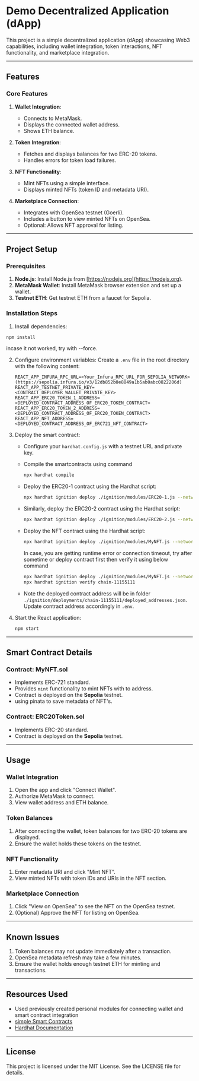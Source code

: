 # Demo Decentralized Application (dApp)

This project is a simple decentralized application (dApp) showcasing Web3 capabilities, including wallet integration, token interactions, NFT functionality, and marketplace integration.

---

## Features

### Core Features
1. **Wallet Integration**:
   - Connects to MetaMask.
   - Displays the connected wallet address.
   - Shows ETH balance.

2. **Token Integration**:
   - Fetches and displays balances for two ERC-20 tokens.
   - Handles errors for token load failures.

3. **NFT Functionality**:
   - Mint NFTs using a simple interface.
   - Displays minted NFTs (token ID and metadata URI).

4. **Marketplace Connection**:
   - Integrates with OpenSea testnet (Goerli).
   - Includes a button to view minted NFTs on OpenSea.
   - Optional: Allows NFT approval for listing.

---

## Project Setup

### Prerequisites
1. **Node.js**: Install Node.js from [https://nodejs.org](https://nodejs.org).
2. **MetaMask Wallet**: Install MetaMask browser extension and set up a wallet.
3. **Testnet ETH**: Get testnet ETH from a faucet for Sepolia.

### Installation Steps
1.  Install dependencies:
   ```bash
   npm install
   ```
   incase it not worked, try with --force.

2. Configure environment variables:
   Create a `.env` file in the root directory with the following content:
   ```env
   REACT_APP_INFURA_RPC_URL=<Your_Infura_RPC_URL_FOR_SEPOLIA_NETWORK>(https://sepolia.infura.io/v3/12db852b0e8849a1b5ab0abc0822206d)
   REACT_APP_TESTNET_PRIVATE_KEY=<CONTRACT_DEPLOYER_WALLET_PRIVATE_KEY>
   REACT_APP_ERC20_TOKEN_1_ADDRESS=<DEPLOYED_CONTRACT_ADDRESS_OF_ERC20_TOKEN_CONTRACT>
   REACT_APP_ERC20_TOKEN_2_ADDRESS=<DEPLOYED_CONTRACT_ADDRESS_OF_ERC20_TOKEN_CONTRACT>
   REACT_APP_NFT_ADDRESS=<DEPLOYED_CONTRACT_ADDRESS_OF_ERC721_NFT_CONTRACT>
   ```

3. Deploy the smart contract:
   - Configure your `hardhat.config.js` with a testnet URL and private key.
   - Compile the smartcontracts using command
     ```bash
     npx hardhat compile
     ```
   - Deploy the ERC20-1 contract using the Hardhat script:
     ```bash
     npx hardhat ignition deploy ./ignition/modules/ERC20-1.js --network sepolia --verify
     ```
   - Similarly, deploy the ERC20-2 contract using the Hardhat script:
     ```bash
     npx hardhat ignition deploy ./ignition/modules/ERC20-2.js --network sepolia --verify
     ```
   - Deploy the NFT contract using the Hardhat script:
     ```bash
     npx hardhat ignition deploy ./ignition/modules/MyNFT.js --network sepolia --verify
     ```
     In case, you are getting runtime error or connection timeout, try after sometime or deploy contract first then verify it using below command
     ```bash
     npx hardhat ignition deploy ./ignition/modules/MyNFT.js --network sepolia
     npx hardhat ignition verify chain-11155111
     ```

   - Note the deployed contract address will be in folder `./ignition/deployments/chain-11155111/deployed_addresses.json`. Update contract address accordingly in `.env`.


4. Start the React application:
   ```bash
   npm start
   ```

---

## Smart Contract Details

### Contract: **MyNFT.sol**
- Implements ERC-721 standard.
- Provides `mint` functionality to mint NFTs with to address.
- Contract is deployed on the **Sepolia** testnet.
- using pinata to save metadata of NFT's.

### Contract: **ERC20Token.sol**
- Implements ERC-20 standard.
- Contract is deployed on the **Sepolia** testnet.
---

## Usage

### Wallet Integration
1. Open the app and click "Connect Wallet".
2. Authorize MetaMask to connect.
3. View wallet address and ETH balance.

### Token Balances
1. After connecting the wallet, token balances for two ERC-20 tokens are displayed.
2. Ensure the wallet holds these tokens on the testnet.

### NFT Functionality
1. Enter metadata URI and click "Mint NFT".
2. View minted NFTs with token IDs and URIs in the NFT section.

### Marketplace Connection
1. Click "View on OpenSea" to see the NFT on the OpenSea testnet.
2. (Optional) Approve the NFT for listing on OpenSea.

---

## Known Issues

1. Token balances may not update immediately after a transaction.
2. OpenSea metadata refresh may take a few minutes.
3. Ensure the wallet holds enough testnet ETH for minting and transactions.

---


## Resources Used

- Used previously created personal modules for connecting wallet and smart contract integration
- [simple Smart Contracts](https://docs.openzeppelin.com/contracts/5.x/wizard)
- [Hardhat Documentation](https://hardhat.org/hardhat-runner/docs/getting-started#quick-start)

---

## License

This project is licensed under the MIT License. See the LICENSE file for details.

